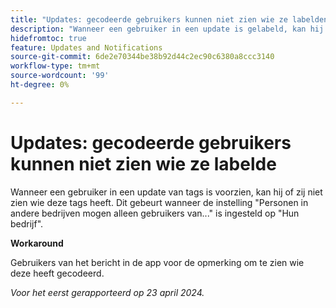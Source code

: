 ```yaml
---
title: "Updates: gecodeerde gebruikers kunnen niet zien wie ze labelden"
description: "Wanneer een gebruiker in een update is gelabeld, kan hij of zij niet zien wie deze heeft gelabeld. Dit gebeurt wanneer de instelling Personen in andere bedrijven gebruikers alleen mogen bekijken vanaf... is ingesteld op Hun bedrijf."
hidefromtoc: true
feature: Updates and Notifications
source-git-commit: 6de2e70344be38b92d44c2ec90c6380a8ccc3140
workflow-type: tm+mt
source-wordcount: '99'
ht-degree: 0%

---
```



# Updates: gecodeerde gebruikers kunnen niet zien wie ze labelde

Wanneer een gebruiker in een update van tags is voorzien, kan hij of zij niet zien wie deze tags heeft. Dit gebeurt wanneer de instelling &quot;Personen in andere bedrijven mogen alleen gebruikers van...&quot; is ingesteld op &quot;Hun bedrijf&quot;.

**Workaround**

Gebruikers van het bericht in de app voor de opmerking om te zien wie deze heeft gecodeerd.

_Voor het eerst gerapporteerd op 23 april 2024._
